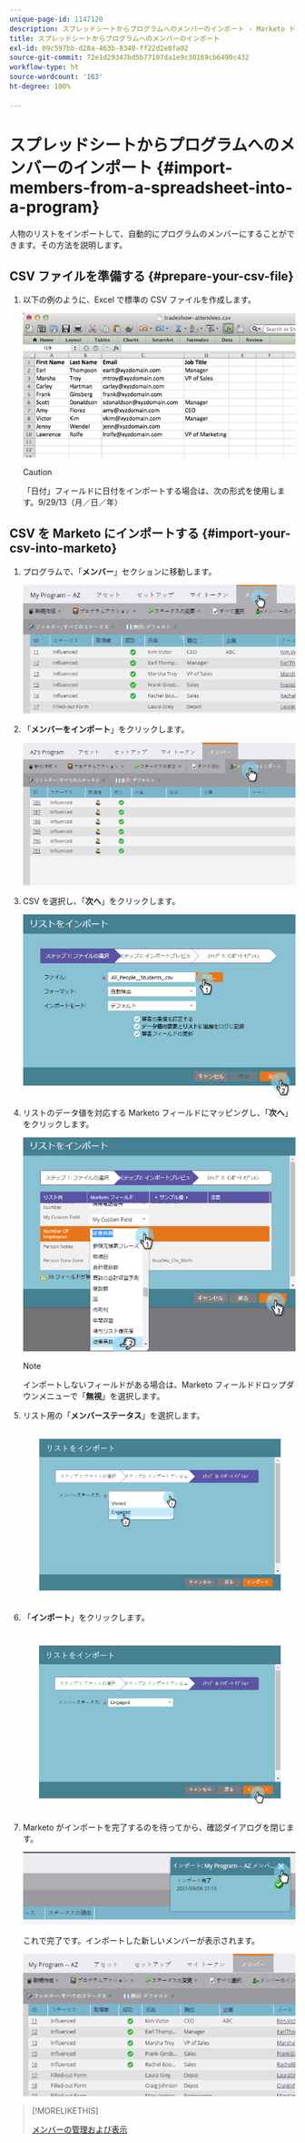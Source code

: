 ```yaml
---
unique-page-id: 1147120
description: スプレッドシートからプログラムへのメンバーのインポート - Marketo ドキュメント - 製品ドキュメント
title: スプレッドシートからプログラムへのメンバーのインポート
exl-id: 09c597bb-d28a-463b-8340-ff22d2e0fa02
source-git-commit: 72e1d29347bd5b77107da1e9c30169cb6490c432
workflow-type: ht
source-wordcount: '163'
ht-degree: 100%

---
```


# スプレッドシートからプログラムへのメンバーのインポート {#import-members-from-a-spreadsheet-into-a-program}

人物のリストをインポートして、自動的にプログラムのメンバーにすることができます。その方法を説明します。

## CSV ファイルを準備する {#prepare-your-csv-file}

1. 以下の例のように、Excel で標準の CSV ファイルを作成します。

   ![](assets/image2014-9-18-14-3a33-3a4.png)

   >[!CAUTION]
   >
   >「日付」フィールドに日付をインポートする場合は、次の形式を使用します。9/29/13（月／日／年）

## CSV を Marketo にインポートする {#import-your-csv-into-marketo}

1. プログラムで、「**メンバー**」セクションに移動します。

   ![](assets/image2014-9-18-15-3a3-3a57.png)

1. 「**メンバーをインポート**」をクリックします。

   ![](assets/image2014-9-18-15-3a38-3a14.png)

1. CSV を選択し、「**次へ**」をクリックします。

   ![](assets/importlist1.png)

1. リストのデータ値を対応する Marketo フィールドにマッピングし、「**次へ**」をクリックします。

   ![](assets/importlist12.png)

   >[!NOTE]
   >
   >インポートしないフィールドがある場合は、Marketo フィールドドロップダウンメニューで「**無視**」を選択します。

1. リスト用の「**メンバーステータス**」を選択します。

   ![](assets/image2014-9-18-15-3a41-3a32.png)

1. 「**インポート**」をクリックします。

   ![](assets/image2014-9-18-15-3a44-3a19.png)

1. Marketo がインポートを完了するのを待ってから、確認ダイアログを閉じます。

   ![](assets/image2014-9-18-15-3a44-3a37.png)

   これで完了です。インポートした新しいメンバーが表示されます。

   ![](assets/image2014-9-18-15-3a45-3a16.png)

>[!MORELIKETHIS]
>
>[メンバーの管理および表示](/help/marketo/product-docs/core-marketo-concepts/programs/working-with-programs/manage-and-view-members.md)
